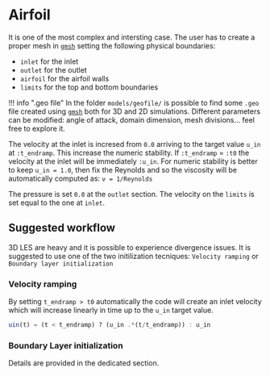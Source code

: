 # Airfoil

It is one of the most complex and intersting case. The user has to create a proper mesh in [`gmsh`](https://gmsh.info/) setting the following physical boundaries:
- `inlet` for the inlet
- `outlet` for the outlet
- `airfoil` for the airfoil walls
- `limits` for the top and bottom boundaries

!!! info ".geo file" 
    In the folder `models/geofile/` is possible to find some `.geo` file created using [`gmsh`](https://gmsh.info/) both for 3D and 2D simulations. Different parameters can be modified: angle of attack, domain dimension, mesh divisions... feel free to explore it.

The velocity at the inlet is incresed from `0.0` arriving to the target value `u_in` at `:t_endramp`. This increase the numeric stability. If `:t_endramp` = `:t0` the velocity at the inlet will be immediately `:u_in`. For numeric stability is better to keep `u_in = 1.0`, then fix the Reynolds and so the viscosity will be automatically computed as: `ν = 1/Reynolds`

The pressure is set `0.0` at the `outlet` section. The velocity on the `limits` is set equal to the one at `inlet`.

## Suggested workflow
3D LES are heavy and it is possible to experience divergence issues. It is suggested to use one of the two initilization tecniques: `Velocity ramping` or `Boundary layer initialization`

### Velocity ramping
By setting `t_endramp > t0` automatically the code will create an inlet velocity which will increase linearly in time up to the `u_in` target value.

```julia
uin(t) = (t < t_endramp) ? (u_in .*(t/t_endramp)) : u_in
```




### Boundary Layer initialization
Details are provided in the dedicated section.

